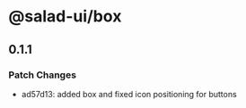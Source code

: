 # @salad-ui/box

## 0.1.1

### Patch Changes

- ad57d13: added box and fixed icon positioning for buttons
